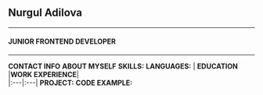 ## **Nurgul Adilova**
 ---                     
#### JUNIOR FRONTEND DEVELOPER
---
**CONTACT INFO**
**ABOUT MYSELF**
**SKILLS:**
**LANGUAGES:**
|  **EDUCATION**           |**WORK EXPERIENCE**|               
|:---|:---|
**PROJECT:**
**CODE EXAMPLE:** 